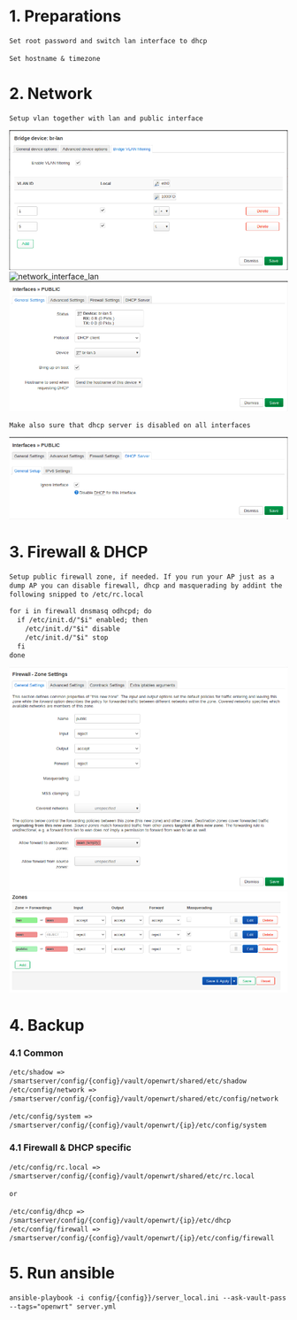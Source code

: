 # 1. Preparations

    Set root password and switch lan interface to dhcp
    
    Set hostname & timezone

# 2. Network

    Setup vlan together with lan and public interface

![network_device](./img/network_device.png) ![network_interface_lan](./img/network_interface_lan.png) ![network_interface_public](./img/network_interface_public.png)

    Make also sure that dhcp server is disabled on all interfaces

![network_dhcp](./img/network_dhcp.png)

# 3. Firewall & DHCP

    Setup public firewall zone, if needed. If you run your AP just as a dump AP you can disable firewall, dhcp and masquerading by addint the following snipped to /etc/rc.local
    
```
for i in firewall dnsmasq odhcpd; do
  if /etc/init.d/"$i" enabled; then
    /etc/init.d/"$i" disable
    /etc/init.d/"$i" stop
  fi
done
```

![firewall_settings](./img/firewall_settings.png) ![firewall_overview](./img/firewall_overview.png)

# 4. Backup

### 4.1 Common

    /etc/shadow => /smartserver/config/{config}/vault/openwrt/shared/etc/shadow
    /etc/config/network => /smartserver/config/{config}/vault/openwrt/shared/etc/config/network
    
    /etc/config/system => /smartserver/config/{config}/vault/openwrt/{ip}/etc/config/system

### 4.1 Firewall & DHCP specific

    /etc/config/rc.local => /smartserver/config/{config}/vault/openwrt/shared/etc/rc.local
    
    or

    /etc/config/dhcp => /smartserver/config/{config}/vault/openwrt/{ip}/etc/dhcp
    /etc/config/firewall => /smartserver/config/{config}/vault/openwrt/{ip}/etc/config/firewall
    
# 5. Run ansible

    ansible-playbook -i config/{config}}/server_local.ini --ask-vault-pass --tags="openwrt" server.yml
